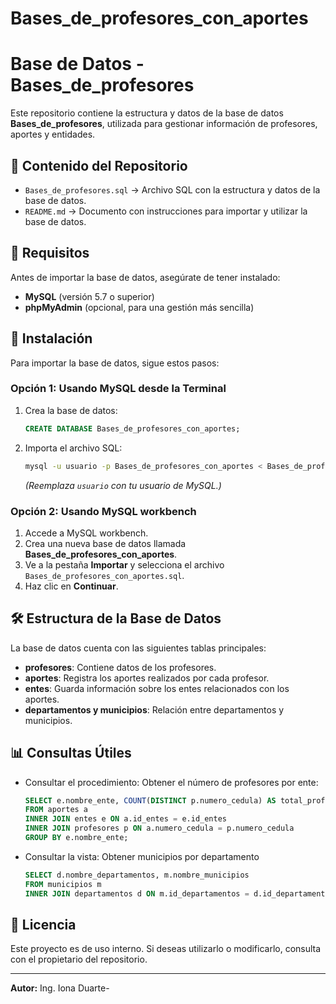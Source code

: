 # Bases_de_profesores_con_aportes
# Base de Datos - Bases_de_profesores

Este repositorio contiene la estructura y datos de la base de datos **Bases_de_profesores**, utilizada para gestionar información de profesores, aportes y entidades.

## 📂 Contenido del Repositorio

- `Bases_de_profesores.sql` → Archivo SQL con la estructura y datos de la base de datos.
- `README.md` → Documento con instrucciones para importar y utilizar la base de datos.

## 📌 Requisitos
Antes de importar la base de datos, asegúrate de tener instalado:

- **MySQL** (versión 5.7 o superior)
- **phpMyAdmin** (opcional, para una gestión más sencilla)

## 🚀 Instalación
Para importar la base de datos, sigue estos pasos:

### Opción 1: Usando MySQL desde la Terminal
1. Crea la base de datos:
   ```sql
   CREATE DATABASE Bases_de_profesores_con_aportes;
   ```
2. Importa el archivo SQL:
   ```sh
   mysql -u usuario -p Bases_de_profesores_con_aportes < Bases_de_profesores_con_aportes.sql
   ```
   *(Reemplaza `usuario` con tu usuario de MySQL.)*

### Opción 2: Usando MySQL workbench
1. Accede a MySQL workbench.
2. Crea una nueva base de datos llamada **Bases_de_profesores_con_aportes**.
3. Ve a la pestaña **Importar** y selecciona el archivo `Bases_de_profesores_con_aportes.sql`.
4. Haz clic en **Continuar**.

## 🛠 Estructura de la Base de Datos
La base de datos cuenta con las siguientes tablas principales:

- **profesores**: Contiene datos de los profesores.
- **aportes**: Registra los aportes realizados por cada profesor.
- **entes**: Guarda información sobre los entes relacionados con los aportes.
- **departamentos y municipios**: Relación entre departamentos y municipios.

## 📊 Consultas Útiles

- Consultar el procedimiento: Obtener el número de profesores por ente:
  ```sql
  SELECT e.nombre_ente, COUNT(DISTINCT p.numero_cedula) AS total_profesores
  FROM aportes a
  INNER JOIN entes e ON a.id_entes = e.id_entes
  INNER JOIN profesores p ON a.numero_cedula = p.numero_cedula
  GROUP BY e.nombre_ente;
  ```

- Consultar la vista: Obtener municipios por departamento
  ```sql
  SELECT d.nombre_departamentos, m.nombre_municipios
  FROM municipios m
  INNER JOIN departamentos d ON m.id_departamentos = d.id_departamentos;
  ```

## 📄 Licencia
Este proyecto es de uso interno. Si deseas utilizarlo o modificarlo, consulta con el propietario del repositorio.

---
**Autor:** Ing. Iona Duarte-

